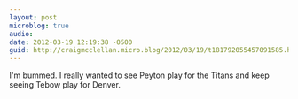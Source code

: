 ```yaml
---
layout: post
microblog: true
audio: 
date: 2012-03-19 12:19:38 -0500
guid: http://craigmcclellan.micro.blog/2012/03/19/t181792055457091585.html
---
```

I'm bummed. I really wanted to see Peyton play for the Titans and keep seeing Tebow play for Denver.
